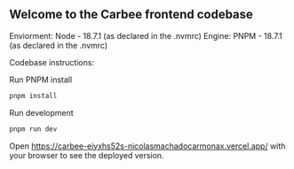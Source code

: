 ## Welcome to the Carbee frontend codebase

Enviorment: Node - 18.7.1 (as declared in the .nvmrc)
Engine: PNPM - 18.7.1 (as declared in the .nvmrc)

Codebase instructions:

Run PNPM install
``` bash
pnpm install
```

Run development 
``` bash
pnpm run dev
```

Open https://carbee-eiyxhs52s-nicolasmachadocarmonax.vercel.app/ with your browser to see the deployed version.
